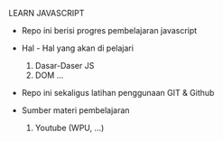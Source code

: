 LEARN JAVASCRIPT

- Repo ini berisi progres pembelajaran javascript

- Hal - Hal yang akan di pelajari

  1. Dasar-Daser JS
  2. DOM
     ...

- Repo ini sekaligus latihan penggunaan GIT & Github

- Sumber materi pembelajaran
  1. Youtube (WPU, ...)
